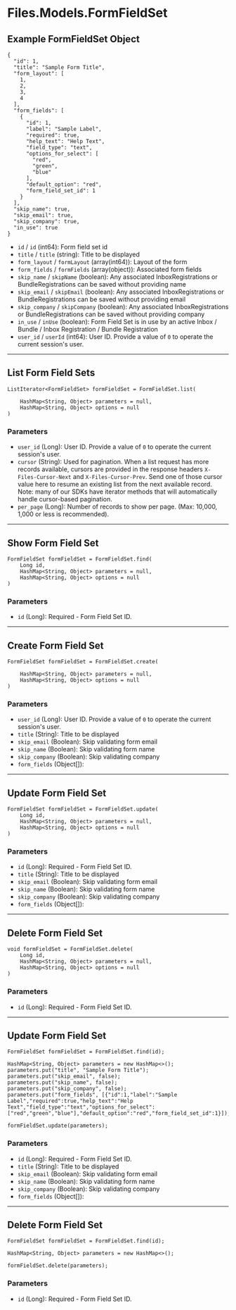 # Files.Models.FormFieldSet

## Example FormFieldSet Object

```
{
  "id": 1,
  "title": "Sample Form Title",
  "form_layout": [
    1,
    2,
    3,
    4
  ],
  "form_fields": [
    {
      "id": 1,
      "label": "Sample Label",
      "required": true,
      "help_text": "Help Text",
      "field_type": "text",
      "options_for_select": [
        "red",
        "green",
        "blue"
      ],
      "default_option": "red",
      "form_field_set_id": 1
    }
  ],
  "skip_name": true,
  "skip_email": true,
  "skip_company": true,
  "in_use": true
}
```

* `id` / `id`  (int64): Form field set id
* `title` / `title`  (string): Title to be displayed
* `form_layout` / `formLayout`  (array(int64)): Layout of the form
* `form_fields` / `formFields`  (array(object)): Associated form fields
* `skip_name` / `skipName`  (boolean): Any associated InboxRegistrations or BundleRegistrations can be saved without providing name
* `skip_email` / `skipEmail`  (boolean): Any associated InboxRegistrations or BundleRegistrations can be saved without providing email
* `skip_company` / `skipCompany`  (boolean): Any associated InboxRegistrations or BundleRegistrations can be saved without providing company
* `in_use` / `inUse`  (boolean): Form Field Set is in use by an active Inbox / Bundle / Inbox Registration / Bundle Registration
* `user_id` / `userId`  (int64): User ID.  Provide a value of `0` to operate the current session's user.


---

## List Form Field Sets

```
ListIterator<FormFieldSet> formFieldSet = FormFieldSet.list(
    
    HashMap<String, Object> parameters = null,
    HashMap<String, Object> options = null
)
```

### Parameters

* `user_id` (Long): User ID.  Provide a value of `0` to operate the current session's user.
* `cursor` (String): Used for pagination.  When a list request has more records available, cursors are provided in the response headers `X-Files-Cursor-Next` and `X-Files-Cursor-Prev`.  Send one of those cursor value here to resume an existing list from the next available record.  Note: many of our SDKs have iterator methods that will automatically handle cursor-based pagination.
* `per_page` (Long): Number of records to show per page.  (Max: 10,000, 1,000 or less is recommended).


---

## Show Form Field Set

```
FormFieldSet formFieldSet = FormFieldSet.find(
    Long id, 
    HashMap<String, Object> parameters = null,
    HashMap<String, Object> options = null
)
```

### Parameters

* `id` (Long): Required - Form Field Set ID.


---

## Create Form Field Set

```
FormFieldSet formFieldSet = FormFieldSet.create(
    
    HashMap<String, Object> parameters = null,
    HashMap<String, Object> options = null
)
```

### Parameters

* `user_id` (Long): User ID.  Provide a value of `0` to operate the current session's user.
* `title` (String): Title to be displayed
* `skip_email` (Boolean): Skip validating form email
* `skip_name` (Boolean): Skip validating form name
* `skip_company` (Boolean): Skip validating company
* `form_fields` (Object[]): 


---

## Update Form Field Set

```
FormFieldSet formFieldSet = FormFieldSet.update(
    Long id, 
    HashMap<String, Object> parameters = null,
    HashMap<String, Object> options = null
)
```

### Parameters

* `id` (Long): Required - Form Field Set ID.
* `title` (String): Title to be displayed
* `skip_email` (Boolean): Skip validating form email
* `skip_name` (Boolean): Skip validating form name
* `skip_company` (Boolean): Skip validating company
* `form_fields` (Object[]): 


---

## Delete Form Field Set

```
void formFieldSet = FormFieldSet.delete(
    Long id, 
    HashMap<String, Object> parameters = null,
    HashMap<String, Object> options = null
)
```

### Parameters

* `id` (Long): Required - Form Field Set ID.


---

## Update Form Field Set

```
FormFieldSet formFieldSet = FormFieldSet.find(id);

HashMap<String, Object> parameters = new HashMap<>();
parameters.put("title", "Sample Form Title");
parameters.put("skip_email", false);
parameters.put("skip_name", false);
parameters.put("skip_company", false);
parameters.put("form_fields", [{"id":1,"label":"Sample Label","required":true,"help_text":"Help Text","field_type":"text","options_for_select":["red","green","blue"],"default_option":"red","form_field_set_id":1}]);

formFieldSet.update(parameters);
```

### Parameters

* `id` (Long): Required - Form Field Set ID.
* `title` (String): Title to be displayed
* `skip_email` (Boolean): Skip validating form email
* `skip_name` (Boolean): Skip validating form name
* `skip_company` (Boolean): Skip validating company
* `form_fields` (Object[]): 


---

## Delete Form Field Set

```
FormFieldSet formFieldSet = FormFieldSet.find(id);

HashMap<String, Object> parameters = new HashMap<>();

formFieldSet.delete(parameters);
```

### Parameters

* `id` (Long): Required - Form Field Set ID.
